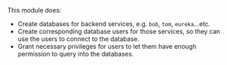 This module does:
- Create databases for backend services, e.g. `bob`, `tom`, `eureka`...etc.
- Create corresponding database users for those services, so they can use the users to connect to the database.
- Grant necessary privileges for users to let them have enough permission to query into the databases.
